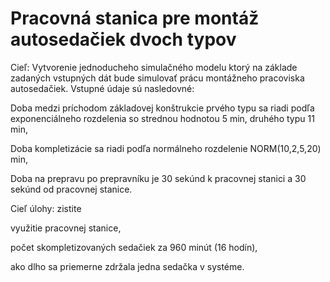 # Pracovná stanica pre montáž autosedačiek dvoch typov

Cieľ: Vytvorenie jednoducheho simulačného modelu ktorý na základe zadaných vstupných dát bude simulovať prácu montážneho pracoviska autosedačiek. Vstupné údaje sú nasledovné:

Doba medzi príchodom základovej konštrukcie prvého typu sa riadi podľa exponenciálneho rozdelenia so strednou hodnotou 5 min, druhého typu 11 min,

&#x20;Doba kompletizácie sa riadi podľa normálneho rozdelenie NORM(10,2,5,20) min,

&#x20;Doba na prepravu po prepravníku je 30 sekúnd k pracovnej stanici a 30 sekúnd od pracovnej stanice.

Cieľ úlohy: zistite

využitie pracovnej stanice,

počet skompletizovaných sedačiek za 960 minút (16 hodín),

ako dlho sa priemerne  zdržala jedna sedačka v systéme.
